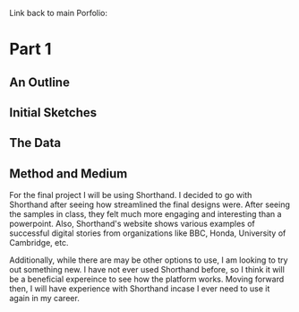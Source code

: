 Link back to main Porfolio:

# Part 1

## An Outline

## Initial Sketches

## The Data

## Method and Medium 
For the final project I will be using Shorthand. I decided to go with Shorthand after seeing how streamlined the final designs were. After seeing the samples in class, they felt much more engaging and interesting than a powerpoint. Also, Shorthand's website shows various examples of successful digital stories from organizations like BBC, Honda, University of Cambridge, etc. 

Additionally, while there are may be other options to use, I am looking to try out something new. I have not ever used Shorthand before, so I think it will be a beneficial expereince to see how the platform works. Moving forward then, I will have experience with Shorthand incase I ever need to use it again in my career. 

